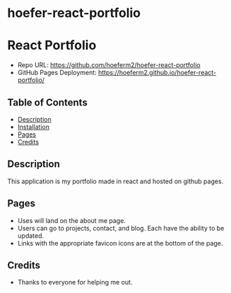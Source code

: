 # hoefer-react-portfolio

# React Portfolio

- Repo URL: https://github.com/hoeferm2/hoefer-react-portfolio
- GitHub Pages Deployment: https://hoeferm2.github.io/hoefer-react-portfolio/

## Table of Contents

- [Description](#description)
- [Installation](#installation)
- [Pages](#Pages)
- [Credits](#credits)

## Description

This application is my portfolio made in react and hosted on github pages. 


## Pages

- Uses will land on the about me page.
- Users can go to projects, contact, and blog. Each have the ability to be updated.
- Links with the appropriate favicon icons are at the bottom of the page.


## Credits

- Thanks to everyone for helping me out. 
